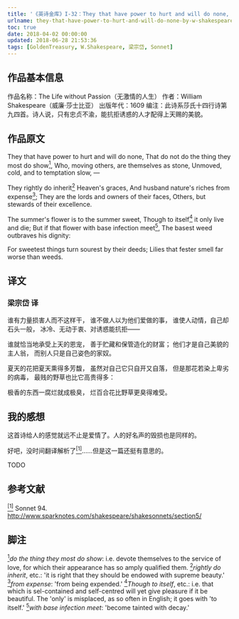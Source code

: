 ```yaml
---
title: '《英诗金库》I-32：They that have power to hurt and will do none, by W. Shakespeare'
urlname: they-that-have-power-to-hurt-and-will-do-none-by-w-shakespeare
toc: true
date: 2018-04-02 00:00:00
updated: 2018-06-28 21:53:36
tags: [GoldenTreasury, W.Shakespeare, 梁宗岱, Sonnet]
---
```



## 作品基本信息

作品名称：The Life without Passion（无激情的人生）
作者：William Shakespeare（威廉·莎士比亚）
出版年代：1609
编注：此诗系莎氏十四行诗第九四首。诗人说，只有忠贞不渝，能抗拒诱惑的人才配得上天赐的美貌。

## 作品原文
They that have power to hurt and will do none,
That do not do the thing they most do show<a href="#note1" id="note1ref"><sup>1</sup></a>,
Who, moving others, are themselves as stone,
Unmoved, cold, and to temptation slow, —

They rightly do inherit<a href="#note2" id="note2ref"><sup>2</sup></a> Heaven's graces,
And husband nature's riches from expense<a href="#note3" id="note3ref"><sup>3</sup></a>;
They are the lords and owners of their faces,
Others, but stewards of their excellence.

The summer's flower is to the summer sweet,
Though to itself<a href="#note4" id="note4ref"><sup>4</sup></a> it only live and die;
But if that flower with base infection meet<a href="#note5" id="note5ref"><sup>5</sup></a>,
The basest weed outbraves his dignity:

For sweetest things turn sourest by their deeds;
Lilies that fester smell far worse than weeds.

## 译文
### 梁宗岱 译
谁有力量损害人而不这样干，
谁不做人以为他们爱做的事，
谁使人动情，自己却石头一般，
冰冷、无动于衷、对诱惑能抗拒——

谁就恰当地承受上天的恩宠，
善于贮藏和保管造化的财富；
他们才是自己美貌的主人翁，
而别人只是自己姿色的家奴。

夏天的花把夏天熏得多芳馥，
虽然对自己它只自开又自落，
但是那花若染上卑劣的病毒，
最贱的野草也比它高贵得多：

极香的东西一腐烂就成极臭，
烂百合花比野草更臭得难受。

## 我的感想
这首诗给人的感觉就远不止是爱情了。人的好名声的毁损也是同样的。

好吧，没时间翻译解析了<a href="#bib1" id="bib1ref"><sup>[1]</sup></a>……但是这一篇还挺有意思的。

TODO

## 参考文献
<a id="bib1" href="#bib1ref"><sup>[1]</sup></a> Sonnet 94. <http://www.sparknotes.com/shakespeare/shakesonnets/section5/>

## 脚注
<a id="note1" href="#note1ref"><sup>1</sup></a>*do the thing they most do show*: i.e. devote themselves to the service of love, for which their appearance has so amply qualified them.
<a id="note2" href="#note2ref"><sup>2</sup></a>*rightly do inherit*, etc.: 'it is right that they should be endowed with supreme beauty.'
<a id="note3" href="#note3ref"><sup>3</sup></a>*from expense*: 'from being expended.'
<a id="note4" href="#note4ref"><sup>4</sup></a>*Though to itself*, etc.: i.e. that which is sel-contained and self-centred will yet give pleasure if it be beautiful. The 'only' is misplaced, as so often in English; it goes with 'to itself.'
<a id="note5" href="#note5ref"><sup>5</sup></a>*with base infection meet*: 'become tainted with decay.'
